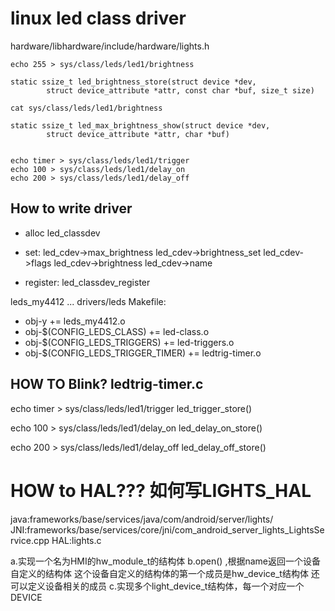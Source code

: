 # linux led class driver
hardware/libhardware/include/hardware/lights.h

```
echo 255 > sys/class/leds/led1/brightness
    
static ssize_t led_brightness_store(struct device *dev,
		struct device_attribute *attr, const char *buf, size_t size)

cat sys/class/leds/led1/brightness

static ssize_t led_max_brightness_show(struct device *dev,
		struct device_attribute *attr, char *buf)


echo timer > sys/class/leds/led1/trigger
echo 100 > sys/class/leds/led1/delay_on
echo 200 > sys/class/leds/led1/delay_off
```


## How to write driver
* alloc led_classdev
* set:
led_cdev->max_brightness
led_cdev->brightness_set
led_cdev->flags
led_cdev->brightness
led_cdev->name

* register: led_classdev_register

leds_my4412 ... drivers/leds
Makefile:
+ obj-y += leds_my4412.o
+ obj-$(CONFIG_LEDS_CLASS)		+= led-class.o
+ obj-$(CONFIG_LEDS_TRIGGERS)		+= led-triggers.o
+ obj-$(CONFIG_LEDS_TRIGGER_TIMER)	+= ledtrig-timer.o


## HOW TO Blink?     ledtrig-timer.c

echo timer > sys/class/leds/led1/trigger
    led_trigger_store()

echo 100 > sys/class/leds/led1/delay_on
    led_delay_on_store()

echo 200 > sys/class/leds/led1/delay_off
    led_delay_off_store()

# HOW to HAL??? 如何写LIGHTS_HAL
java:frameworks/base/services/java/com/android/server/lights/
JNI:frameworks/base/services/core/jni/com_android_server_lights_LightsService.cpp
HAL:lights.c

a.实现一个名为HMI的hw_module_t的结构体
b.open() ,根据name返回一个设备自定义的结构体
这个设备自定义的结构体的第一个成员是hw_device_t结构体
还可以定义设备相关的成员
c.实现多个light_device_t结构体，每一个对应一个DEVICE
